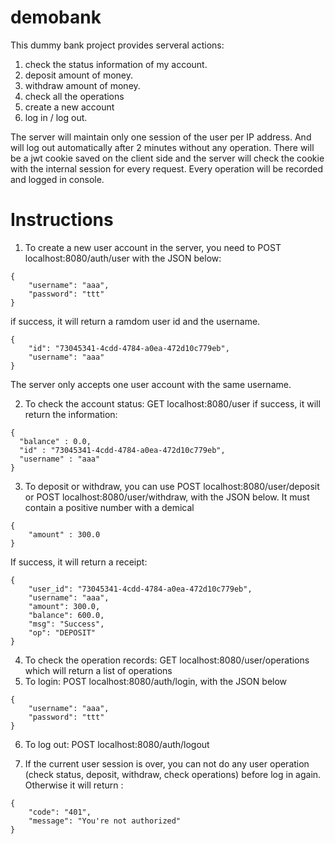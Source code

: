 # demobank
This dummy bank project provides serveral actions: 
1. check the status information of my account.
2. deposit amount of money.
3. withdraw amount of money.
4. check all the operations
5. create a new account
6. log in / log out.

The server will maintain only one session of the user per IP address. And will log out automatically after 2 minutes without any operation. 
There will be a jwt cookie saved on the client side and the server will check the cookie with the internal session for every request. 
Every operation will be recorded and logged in console.

# Instructions
1. To create a new user account in the server, you need to POST localhost:8080/auth/user with the JSON below:
```
{
    "username": "aaa",
    "password": "ttt"
}
```
if success, it will return a ramdom user id and the username.
```
{
    "id": "73045341-4cdd-4784-a0ea-472d10c779eb",
    "username": "aaa"
}
```
The server only accepts one user account with the same username.

2.  To check the account status: GET localhost:8080/user
if success, it will return the information:
```
{
  "balance" : 0.0,
  "id" : "73045341-4cdd-4784-a0ea-472d10c779eb",
  "username" : "aaa"
}
```
3.  To deposit or withdraw, you can use POST localhost:8080/user/deposit or POST localhost:8080/user/withdraw, with the JSON below.
It must contain a positive number with a demical
```
{
    "amount" : 300.0
}
```
If success, it will return a receipt:
```
{
    "user_id": "73045341-4cdd-4784-a0ea-472d10c779eb",
    "username": "aaa",
    "amount": 300.0,
    "balance": 600.0,
    "msg": "Success",
    "op": "DEPOSIT"
}
```
4.  To check the operation records: GET localhost:8080/user/operations which will return a list of operations
5.  To login: POST localhost:8080/auth/login, with the JSON below
```
{
    "username": "aaa",
    "password": "ttt"
}
```
6.  To log out: POST localhost:8080/auth/logout

7.  If the current user session is over, you can not do any user operation (check status, deposit, withdraw, check operations) before log in again. Otherwise it will return :
```
{
    "code": "401",
    "message": "You're not authorized"
}
```
